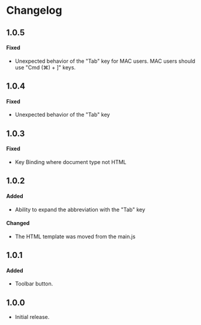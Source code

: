 # Changelog

## 1.0.5
#### Fixed
- Unexpected behavior of the "Tab" key for MAC users. MAC users should use "Cmd (⌘) + ]" keys.

## 1.0.4
#### Fixed
- Unexpected behavior of the "Tab" key

## 1.0.3
#### Fixed
- Key Binding where document type not HTML

## 1.0.2
#### Added 
- Ability to expand the abbreviation with the "Tab" key
#### Changed
- The HTML template was moved from the main.js

## 1.0.1
#### Added 
- Toolbar button.

## 1.0.0
- Initial release.
